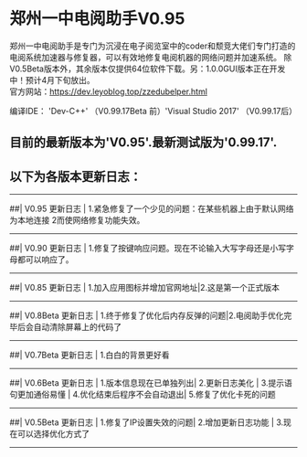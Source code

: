 # 郑州一中电阅助手V0.95
   郑州一中电阅助手是专门为沉浸在电子阅览室中的coder和颓竞大佬们专门打造的电阅系统加速器与修复器，可以有效地修复电阅机器的网络问题并加速系统。
除V0.5Beta版本外，其余版本仅提供64位软件下载。另：1.0.0GUI版本正在开发中！预计4月下旬放出。<br>
官方网站：https://dev.leyoblog.top/zzedubelper.html <br>

编译IDE： 'Dev-C++' （V0.99.17Beta 前）'Visual Studio 2017' （V0.99.17后）

## 目前的最新版本为'V0.95'.最新测试版为'0.99.17'.
## 以下为各版本更新日志：
__________________________
##|    V0.95 更新日志    |
1.紧急修复了一个少见的问题：在某些机器上由于默认网络为本地连接 2而使网络修复功能失效。
__________________________
##|    V0.90 更新日志    |
1.修复了按键响应问题。现在不论输入大写字母还是小写字母都可以响应了。
__________________________
##|    V0.85 更新日志    |
1.加入应用图标并增加官网地址|2.这是第一个正式版本      
__________________________
##|   V0.8Beta 更新日志    |
1.终于修复了优化后内存反弹的问题|2.电阅助手优化完毕后会自动清除屏幕上的代码了   
__________________________
##|   V0.7Beta 更新日志    |
   1.白白的背景更好看   
__________________________
##|   V0.6Beta 更新日志    |
1.版本信息现在已单独列出|
     2.更新日志美化     |
 3.提示语句更加通俗易懂 |
 4.优化结束后程序不会自动退出|
 5.修复了优化卡死的问题 
__________________________
##|   V0.5Beta 更新日志    |
1.修复了IP设置失效的问题|
   2.增加更新日志功能   |
3.现在可以选择优化方式了
__________________________
